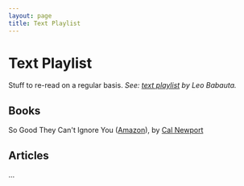 ```yaml
---
layout: page
title: Text Playlist
---
```


# Text Playlist

Stuff to re-read on a regular basis. *See: [text playlist](http://leobabauta.com/pl) by Leo Babauta.*


## Books

So Good They Can't Ignore You ([Amazon](http://www.amazon.com/Good-They-Cant-Ignore-You/dp/1455509124)), by [Cal Newport](http://calnewport.com/)



## Articles

…